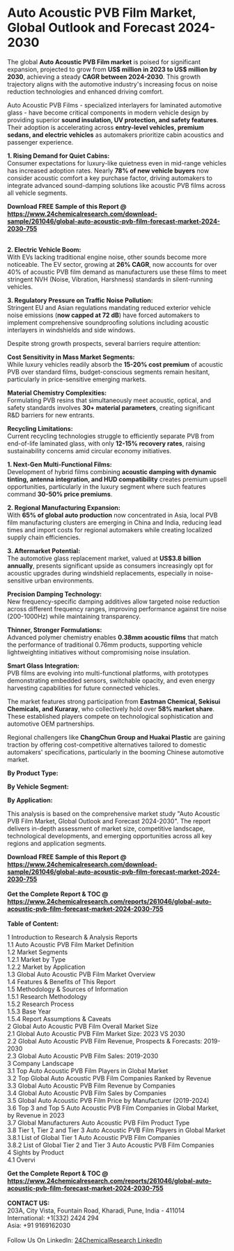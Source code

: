 <h1>Auto Acoustic PVB Film Market, Global Outlook and Forecast 2024-2030</h1><p>The global <strong>Auto Acoustic PVB Film market</strong> is poised for significant expansion, projected to grow from <strong>US$ million in 2023 to US$ million by 2030</strong>, achieving a steady <strong>CAGR between 2024-2030</strong>. This growth trajectory aligns with the automotive industry's increasing focus on noise reduction technologies and enhanced driving comfort.</p><p>Auto Acoustic PVB Films - specialized interlayers for laminated automotive glass - have become critical components in modern vehicle design by providing superior <strong>sound insulation, UV protection, and safety features</strong>. Their adoption is accelerating across <strong>entry-level vehicles, premium sedans, and electric vehicles</strong> as automakers prioritize cabin acoustics and passenger experience.</p><p><strong>1. Rising Demand for Quiet Cabins:</strong><br>
Consumer expectations for luxury-like quietness even in mid-range vehicles has increased adoption rates. Nearly <strong>78% of new vehicle buyers</strong> now consider acoustic comfort a key purchase factor, driving automakers to integrate advanced sound-damping solutions like acoustic PVB films across all vehicle segments.</p><div><b>Download FREE Sample of this Report @ 
            <a href="https://www.24chemicalresearch.com/download-sample/261046/global-auto-acoustic-pvb-film-forecast-market-2024-2030-755">
            https://www.24chemicalresearch.com/download-sample/261046/global-auto-acoustic-pvb-film-forecast-market-2024-2030-755</a></b></div><br><p><strong>2. Electric Vehicle Boom:</strong><br>
With EVs lacking traditional engine noise, other sounds become more noticeable. The EV sector, growing at <strong>26% CAGR</strong>, now accounts for over 40% of acoustic PVB film demand as manufacturers use these films to meet stringent NVH (Noise, Vibration, Harshness) standards in silent-running vehicles.</p><p><strong>3. Regulatory Pressure on Traffic Noise Pollution:</strong><br>
Stringent EU and Asian regulations mandating reduced exterior vehicle noise emissions (<strong>now capped at 72 dB</strong>) have forced automakers to implement comprehensive soundproofing solutions including acoustic interlayers in windshields and side windows.</p><p>Despite strong growth prospects, several barriers require attention:</p><p><strong>Cost Sensitivity in Mass Market Segments:</strong><br>
    While luxury vehicles readily absorb the <strong>15-20% cost premium</strong> of acoustic PVB over standard films, budget-conscious segments remain hesitant, particularly in price-sensitive emerging markets.</p><p><strong>Material Chemistry Complexities:</strong><br>
    Formulating PVB resins that simultaneously meet acoustic, optical, and safety standards involves <strong>30+ material parameters</strong>, creating significant R&amp;D barriers for new entrants.</p><p><strong>Recycling Limitations:</strong><br>
    Current recycling technologies struggle to efficiently separate PVB from end-of-life laminated glass, with only <strong>12-15% recovery rates</strong>, raising sustainability concerns amid circular economy initiatives.</p><p><strong>1. Next-Gen Multi-Functional Films:</strong><br>
Development of hybrid films combining <strong>acoustic damping with dynamic tinting, antenna integration, and HUD compatibility</strong> creates premium upsell opportunities, particularly in the luxury segment where such features command <strong>30-50% price premiums</strong>.</p><p><strong>2. Regional Manufacturing Expansion:</strong><br>
With <strong>65% of global auto production</strong> now concentrated in Asia, local PVB film manufacturing clusters are emerging in China and India, reducing lead times and import costs for regional automakers while creating localized supply chain efficiencies.</p><p><strong>3. Aftermarket Potential:</strong><br>
The automotive glass replacement market, valued at <strong>US$3.8 billion annually</strong>, presents significant upside as consumers increasingly opt for acoustic upgrades during windshield replacements, especially in noise-sensitive urban environments.</p><p><strong>Precision Damping Technology:</strong><br>
    New frequency-specific damping additives allow targeted noise reduction across different frequency ranges, improving performance against tire noise (200-1000Hz) while maintaining transparency.</p><p><strong>Thinner, Stronger Formulations:</strong><br>
    Advanced polymer chemistry enables <strong>0.38mm acoustic films</strong> that match the performance of traditional 0.76mm products, supporting vehicle lightweighting initiatives without compromising noise insulation.</p><p><strong>Smart Glass Integration:</strong><br>
    PVB films are evolving into multi-functional platforms, with prototypes demonstrating embedded sensors, switchable opacity, and even energy harvesting capabilities for future connected vehicles.</p><p>The market features strong participation from <strong>Eastman Chemical, Sekisui Chemicals, and Kuraray</strong>, who collectively hold over <strong>58% market share</strong>. These established players compete on technological sophistication and automotive OEM partnerships.</p><p>Regional challengers like <strong>ChangChun Group and Huakai Plastic</strong> are gaining traction by offering cost-competitive alternatives tailored to domestic automakers' specifications, particularly in the booming Chinese automotive market.</p><p><strong>By Product Type:</strong></p><p><strong>By Vehicle Segment:</strong></p><p><strong>By Application:</strong></p><p>This analysis is based on the comprehensive market study "Auto Acoustic PVB Film Market, Global Outlook and Forecast 2024-2030". The report delivers in-depth assessment of market size, competitive landscape, technological developments, and emerging opportunities across all key regions and application segments.</p><div><b>Download FREE Sample of this Report @ 
            <a href="https://www.24chemicalresearch.com/download-sample/261046/global-auto-acoustic-pvb-film-forecast-market-2024-2030-755">
            https://www.24chemicalresearch.com/download-sample/261046/global-auto-acoustic-pvb-film-forecast-market-2024-2030-755</a></b></div><br><div><b>Get the Complete Report & TOC @ 
            <a href="https://www.24chemicalresearch.com/reports/261046/global-auto-acoustic-pvb-film-forecast-market-2024-2030-755">
            https://www.24chemicalresearch.com/reports/261046/global-auto-acoustic-pvb-film-forecast-market-2024-2030-755</a></b></div><br>
            <b>Table of Content:</b><p>1 Introduction to Research & Analysis Reports<br />
    1.1 Auto Acoustic PVB Film Market Definition<br />
    1.2 Market Segments<br />
        1.2.1 Market by Type<br />
        1.2.2 Market by Application<br />
    1.3 Global Auto Acoustic PVB Film Market Overview<br />
    1.4 Features & Benefits of This Report<br />
    1.5 Methodology & Sources of Information<br />
        1.5.1 Research Methodology<br />
        1.5.2 Research Process<br />
        1.5.3 Base Year<br />
        1.5.4 Report Assumptions & Caveats<br />
2 Global Auto Acoustic PVB Film Overall Market Size<br />
    2.1 Global Auto Acoustic PVB Film Market Size: 2023 VS 2030<br />
    2.2 Global Auto Acoustic PVB Film Revenue, Prospects & Forecasts: 2019-2030<br />
    2.3 Global Auto Acoustic PVB Film Sales: 2019-2030<br />
3 Company Landscape<br />
    3.1 Top Auto Acoustic PVB Film Players in Global Market<br />
    3.2 Top Global Auto Acoustic PVB Film Companies Ranked by Revenue<br />
    3.3 Global Auto Acoustic PVB Film Revenue by Companies<br />
    3.4 Global Auto Acoustic PVB Film Sales by Companies<br />
    3.5 Global Auto Acoustic PVB Film Price by Manufacturer (2019-2024)<br />
    3.6 Top 3 and Top 5 Auto Acoustic PVB Film Companies in Global Market, by Revenue in 2023<br />
    3.7 Global Manufacturers Auto Acoustic PVB Film Product Type<br />
    3.8 Tier 1, Tier 2 and Tier 3 Auto Acoustic PVB Film Players in Global Market<br />
        3.8.1 List of Global Tier 1 Auto Acoustic PVB Film Companies<br />
        3.8.2 List of Global Tier 2 and Tier 3 Auto Acoustic PVB Film Companies<br />
4 Sights by Product<br />
    4.1 Overvi</p><div><b>Get the Complete Report & TOC @ 
            <a href="https://www.24chemicalresearch.com/reports/261046/global-auto-acoustic-pvb-film-forecast-market-2024-2030-755">
            https://www.24chemicalresearch.com/reports/261046/global-auto-acoustic-pvb-film-forecast-market-2024-2030-755</a></b></div><br><b>CONTACT US:</b><br>
            203A, City Vista, Fountain Road, Kharadi, Pune, India - 411014<br>
            International: +1(332) 2424 294<br>
            Asia: +91 9169162030 <br><br>
            Follow Us On LinkedIn: <a href="https://www.linkedin.com/company/24chemicalresearch/">24ChemicalResearch LinkedIn</a>